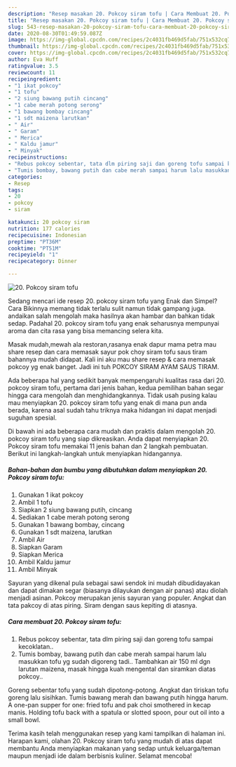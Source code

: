 ```yaml
---
description: "Resep masakan 20. Pokcoy siram tofu | Cara Membuat 20. Pokcoy siram tofu Yang Lezat"
title: "Resep masakan 20. Pokcoy siram tofu | Cara Membuat 20. Pokcoy siram tofu Yang Lezat"
slug: 543-resep-masakan-20-pokcoy-siram-tofu-cara-membuat-20-pokcoy-siram-tofu-yang-lezat
date: 2020-08-30T01:49:59.087Z
image: https://img-global.cpcdn.com/recipes/2c4031fb469d5fab/751x532cq70/20-pokcoy-siram-tofu-foto-resep-utama.jpg
thumbnail: https://img-global.cpcdn.com/recipes/2c4031fb469d5fab/751x532cq70/20-pokcoy-siram-tofu-foto-resep-utama.jpg
cover: https://img-global.cpcdn.com/recipes/2c4031fb469d5fab/751x532cq70/20-pokcoy-siram-tofu-foto-resep-utama.jpg
author: Eva Huff
ratingvalue: 3.5
reviewcount: 11
recipeingredient:
- "1 ikat pokcoy"
- "1 tofu"
- "2 siung bawang putih cincang"
- "1 cabe merah potong serong"
- "1 bawang bombay cincang"
- "1 sdt maizena larutkan"
- " Air"
- " Garam"
- " Merica"
- " Kaldu jamur"
- " Minyak"
recipeinstructions:
- "Rebus pokcoy sebentar, tata dlm piring saji dan goreng tofu sampai kecoklatan.."
- "Tumis bombay, bawang putih dan cabe merah sampai harum lalu masukkan tofu yg sudah digoreng tadi.. Tambahkan air 150 ml dgn larutan maizena, masak hingga kuah mengental dan siramkan diatas pokcoy.."
categories:
- Resep
tags:
- 20
- pokcoy
- siram

katakunci: 20 pokcoy siram 
nutrition: 177 calories
recipecuisine: Indonesian
preptime: "PT36M"
cooktime: "PT51M"
recipeyield: "1"
recipecategory: Dinner

---
```



![20. Pokcoy siram tofu](https://img-global.cpcdn.com/recipes/2c4031fb469d5fab/751x532cq70/20-pokcoy-siram-tofu-foto-resep-utama.jpg)

Sedang mencari ide resep 20. pokcoy siram tofu yang Enak dan Simpel? Cara Bikinnya memang tidak terlalu sulit namun tidak gampang juga. andaikan salah mengolah maka hasilnya akan hambar dan bahkan tidak sedap. Padahal 20. pokcoy siram tofu yang enak seharusnya mempunyai aroma dan cita rasa yang bisa memancing selera kita.

Masak mudah,mewah ala restoran,rasanya enak dapur mama petra mau share resep dan cara memasak sayur pok choy siram tofu saus tiram bahannya mudah didapat. Kali ini aku mau share resep &amp; cara memasak pokcoy yg enak banget. Jadi ini tuh POKCOY SIRAM AYAM SAUS TIRAM.

Ada beberapa hal yang sedikit banyak mempengaruhi kualitas rasa dari 20. pokcoy siram tofu, pertama dari jenis bahan, kedua pemilihan bahan segar hingga cara mengolah dan menghidangkannya. Tidak usah pusing kalau mau menyiapkan 20. pokcoy siram tofu yang enak di mana pun anda berada, karena asal sudah tahu triknya maka hidangan ini dapat menjadi suguhan spesial.


Di bawah ini ada beberapa cara mudah dan praktis dalam mengolah 20. pokcoy siram tofu yang siap dikreasikan. Anda dapat menyiapkan 20. Pokcoy siram tofu memakai 11 jenis bahan dan 2 langkah pembuatan. Berikut ini langkah-langkah untuk menyiapkan hidangannya.

<!--inarticleads1-->

##### Bahan-bahan dan bumbu yang dibutuhkan dalam menyiapkan 20. Pokcoy siram tofu:

1. Gunakan 1 ikat pokcoy
1. Ambil 1 tofu
1. Siapkan 2 siung bawang putih, cincang
1. Sediakan 1 cabe merah potong serong
1. Gunakan 1 bawang bombay, cincang
1. Gunakan 1 sdt maizena, larutkan
1. Ambil  Air
1. Siapkan  Garam
1. Siapkan  Merica
1. Ambil  Kaldu jamur
1. Ambil  Minyak


Sayuran yang dikenal pula sebagai sawi sendok ini mudah dibudidayakan dan dapat dimakan segar (biasanya dilayukan dengan air panas) atau diolah menjadi asinan. Pokcoy merupakan jenis sayuran yang populer. Angkat dan tata pakcoy di atas piring. Siram dengan saus kepiting di atasnya. 

<!--inarticleads2-->

##### Cara membuat 20. Pokcoy siram tofu:

1. Rebus pokcoy sebentar, tata dlm piring saji dan goreng tofu sampai kecoklatan..
1. Tumis bombay, bawang putih dan cabe merah sampai harum lalu masukkan tofu yg sudah digoreng tadi.. Tambahkan air 150 ml dgn larutan maizena, masak hingga kuah mengental dan siramkan diatas pokcoy..


Goreng sebentar tofu yang sudah dipotong-potong. Angkat dan tiriskan tofu goreng lalu sisihkan. Tumis bawang merah dan bawang putih hingga harum. A one-pan supper for one: fried tofu and pak choi smothered in kecap manis. Holding tofu back with a spatula or slotted spoon, pour out oil into a small bowl. 

Terima kasih telah menggunakan resep yang kami tampilkan di halaman ini. Harapan kami, olahan 20. Pokcoy siram tofu yang mudah di atas dapat membantu Anda menyiapkan makanan yang sedap untuk keluarga/teman maupun menjadi ide dalam berbisnis kuliner. Selamat mencoba!
